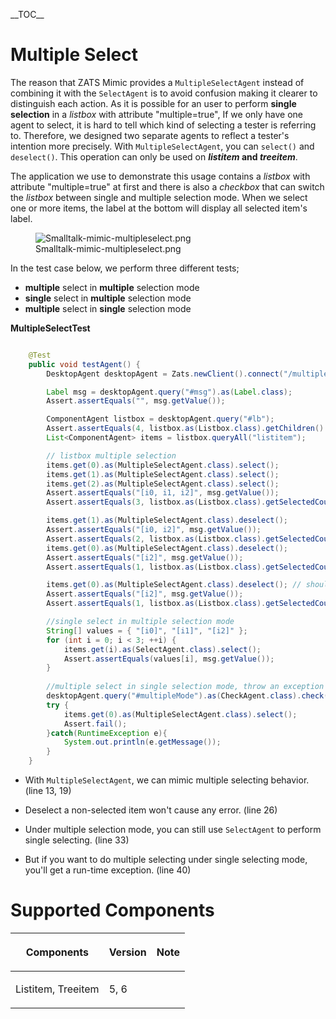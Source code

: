

\_\_TOC\_\_

# Multiple Select

The reason that ZATS Mimic provides a `MultipleSelectAgent` instead of
combining it with the `SelectAgent` is to avoid confusion making it
clearer to distinguish each action. As it is possible for an user to
perform **single selection** in a *listbox* with attribute
"multiple=true", If we only have one agent to select, it is hard to tell
which kind of selecting a tester is referring to. Therefore, we designed
two separate agents to reflect a tester's intention more precisely. With
`MultipleSelectAgent`, you can `select()` and `deselect()`. This
operation can only be used on <b>*listitem* and *treeitem*</b>.

The application we use to demonstrate this usage contains a *listbox*
with attribute "multiple=true" at first and there is also a *checkbox*
that can switch the *listbox* between single and multiple selection
mode. When we select one or more items, the label at the bottom will
display all selected item's label.

<figure>
<img src="Smalltalk-mimic-multipleselect.png"
title="Smalltalk-mimic-multipleselect.png" />
<figcaption>Smalltalk-mimic-multipleselect.png</figcaption>
</figure>

In the test case below, we perform three different tests;

- **multiple** select in **multiple** selection mode
- **single** select in **multiple** selection mode
- **multiple** select in **single** selection mode

**MultipleSelectTest**

``` java

    @Test
    public void testAgent() {
        DesktopAgent desktopAgent = Zats.newClient().connect("/multiple-select.zul");

        Label msg = desktopAgent.query("#msg").as(Label.class);
        Assert.assertEquals("", msg.getValue());

        ComponentAgent listbox = desktopAgent.query("#lb");
        Assert.assertEquals(4, listbox.as(Listbox.class).getChildren().size()); // include header
        List<ComponentAgent> items = listbox.queryAll("listitem");

        // listbox multiple selection
        items.get(0).as(MultipleSelectAgent.class).select();
        items.get(1).as(MultipleSelectAgent.class).select();
        items.get(2).as(MultipleSelectAgent.class).select();
        Assert.assertEquals("[i0, i1, i2]", msg.getValue());
        Assert.assertEquals(3, listbox.as(Listbox.class).getSelectedCount());

        items.get(1).as(MultipleSelectAgent.class).deselect();
        Assert.assertEquals("[i0, i2]", msg.getValue());
        Assert.assertEquals(2, listbox.as(Listbox.class).getSelectedCount());
        items.get(0).as(MultipleSelectAgent.class).deselect();
        Assert.assertEquals("[i2]", msg.getValue());
        Assert.assertEquals(1, listbox.as(Listbox.class).getSelectedCount());

        items.get(0).as(MultipleSelectAgent.class).deselect(); // should happen nothing
        Assert.assertEquals("[i2]", msg.getValue());
        Assert.assertEquals(1, listbox.as(Listbox.class).getSelectedCount());

        //single select in multiple selection mode
        String[] values = { "[i0]", "[i1]", "[i2]" };
        for (int i = 0; i < 3; ++i) {
            items.get(i).as(SelectAgent.class).select();
            Assert.assertEquals(values[i], msg.getValue());
        }
        
        //multiple select in single selection mode, throw an exception
        desktopAgent.query("#multipleMode").as(CheckAgent.class).check(false);
        try {
            items.get(0).as(MultipleSelectAgent.class).select();
            Assert.fail();
        }catch(RuntimeException e){
            System.out.println(e.getMessage());
        }
    }
```

- With `MultipleSelectAgent`, we can mimic multiple selecting behavior.
  (line 13, 19)

<!-- -->

- Deselect a non-selected item won't cause any error. (line 26)

<!-- -->

- Under multiple selection mode, you can still use `SelectAgent` to
  perform single selecting. (line 33)

<!-- -->

- But if you want to do multiple selecting under single selecting mode,
  you'll get a run-time exception. (line 40)

# Supported Components

<table>
<thead>
<tr class="header">
<th><center>
<p>Components</p>
</center></th>
<th><center>
<p>Version</p>
</center></th>
<th><center>
<p>Note</p>
</center></th>
</tr>
</thead>
<tbody>
<tr class="odd">
<td><p>Listitem, Treeitem</p></td>
<td><p>5, 6</p></td>
<td></td>
</tr>
</tbody>
</table>

 
